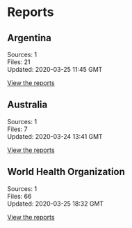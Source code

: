 # Reports

## Argentina

Sources: 1  
Files: 21  
Updated: 2020-03-25 11:45 GMT

[View the reports](reports/ar/reports.md)

## Australia

Sources: 1  
Files: 7  
Updated: 2020-03-24 13:41 GMT

[View the reports](reports/au/reports.md)

## World Health Organization

Sources: 1  
Files: 66  
Updated: 2020-03-25 18:32 GMT

[View the reports](reports/who/reports.md)

